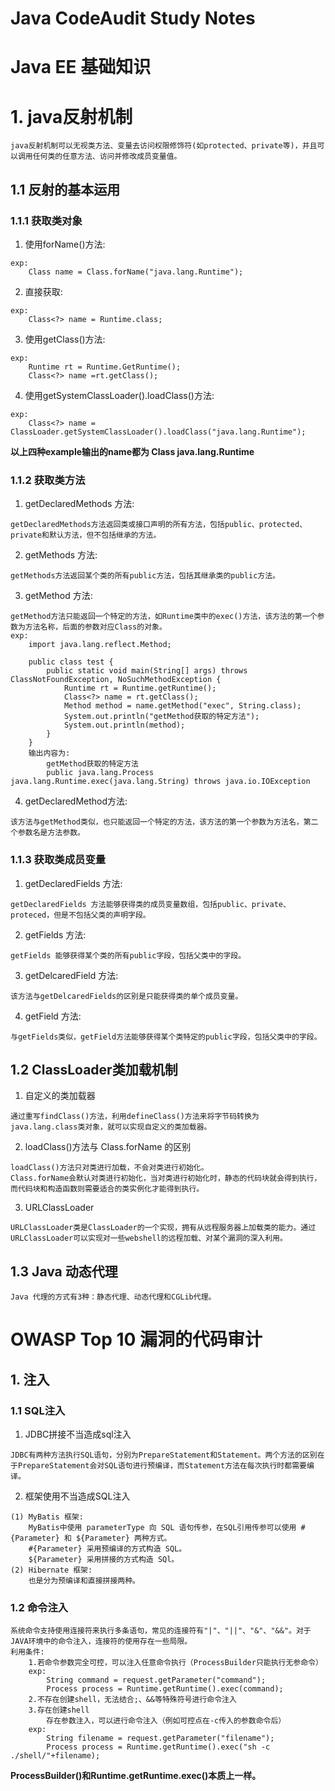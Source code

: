 # Java CodeAudit Study Notes
# Java EE 基础知识
# 1.  java反射机制
```
java反射机制可以无视类方法、变量去访问权限修饰符(如protected、private等)，并且可以调用任何类的任意方法、访问并修改成员变量值。
```
## 1.1 反射的基本运用
### 1.1.1 获取类对象
1. 使用forName()方法:  
```
exp:  
    Class name = Class.forName("java.lang.Runtime");
```
2. 直接获取:  
```
exp:  
    Class<?> name = Runtime.class;
```
3. 使用getClass()方法:  
```
exp:  
    Runtime rt = Runtime.GetRuntime();  
    Class<?> name =rt.getClass();
```
4. 使用getSystemClassLoader().loadClass()方法:  
```
exp:  
    Class<?> name = ClassLoader.getSystemClassLoader().loadClass("java.lang.Runtime");
```
**以上四种example输出的name都为 Class java.lang.Runtime**
### 1.1.2 获取类方法
1. getDeclaredMethods 方法:  
```
getDeclaredMethods方法返回类或接口声明的所有方法，包括public、protected、private和默认方法，但不包括继承的方法。
```
2. getMethods 方法:  
```
getMethods方法返回某个类的所有public方法，包括其继承类的public方法。
```
3. getMethod 方法:  
```
getMethod方法只能返回一个特定的方法，如Runtime类中的exec()方法，该方法的第一个参数为方法名称，后面的参数对应Class的对象。
exp:  
    import java.lang.reflect.Method;

    public class test {
        public static void main(String[] args) throws ClassNotFoundException, NoSuchMethodException {
            Runtime rt = Runtime.getRuntime();
            Class<?> name = rt.getClass();
            Method method = name.getMethod("exec", String.class);
            System.out.println("getMethod获取的特定方法");
            System.out.println(method);
        }
    }
    输出内容为:
        getMethod获取的特定方法
        public java.lang.Process java.lang.Runtime.exec(java.lang.String) throws java.io.IOException
```
4. getDeclaredMethod方法:  
```
该方法与getMethod类似，也只能返回一个特定的方法，该方法的第一个参数为方法名，第二个参数名是方法参数。
```
### 1.1.3 获取类成员变量
1. getDeclaredFields 方法: 
```
getDeclaredFields 方法能够获得类的成员变量数组，包括public、private、proteced，但是不包括父类的声明字段。
```
2. getFields 方法:  
```
getFields 能够获得某个类的所有public字段，包括父类中的字段。
```
3. getDelcaredField 方法:  
```
该方法与getDelcaredFields的区别是只能获得类的单个成员变量。
```
4. getField 方法:  
```
与getFields类似，getField方法能够获得某个类特定的public字段，包括父类中的字段。
```
## 1.2 ClassLoader类加载机制
1. 自定义的类加载器 
``` 
通过重写findClass()方法，利用defineClass()方法来将字节码转换为java.lang.class类对象，就可以实现自定义的类加载器。
```
2. loadClass()方法与 Class.forName 的区别  
```
loadClass()方法只对类进行加载，不会对类进行初始化。  
Class.forName会默认对类进行初始化，当对类进行初始化时，静态的代码块就会得到执行，而代码块和构造函数则需要适合的类实例化才能得到执行。
```
3. URLClassLoader  
```
URLClassLoader类是ClassLoader的一个实现，拥有从远程服务器上加载类的能力。通过URLClassLoader可以实现对一些webshell的远程加载、对某个漏洞的深入利用。
```
## 1.3 Java 动态代理
```
Java 代理的方式有3种：静态代理、动态代理和CGLib代理。
```


# OWASP Top 10 漏洞的代码审计
##  1. 注入
### 1.1 SQL注入
1. JDBC拼接不当造成sql注入  
```
JDBC有两种方法执行SQL语句，分别为PrepareStatement和Statement。两个方法的区别在于PrepareStatement会对SQL语句进行预编译，而Statement方法在每次执行时都需要编译。
```
2. 框架使用不当造成SQL注入  
```
(1) MyBatis 框架:
    MyBatis中使用 parameterType 向 SQL 语句传参，在SQL引用传参可以使用 #{Parameter} 和 ${Parameter} 两种方式。
    #{Parameter} 采用预编译的方式构造 SQL。
    ${Parameter} 采用拼接的方式构造 SQl。
(2) Hibernate 框架:
    也是分为预编译和直接拼接两种。
```
### 1.2 命令注入
```
系统命令支持使用连接符来执行多条语句，常见的连接符有"|"、"||"、"&"、"&&"。对于JAVA环境中的命令注入，连接符的使用存在一些局限。
利用条件:
    1.若命令参数完全可控，可以注入任意命令执行（ProcessBuilder只能执行无参命令）
    exp:
        String command = request.getParameter("command");
        Process process = Runtime.getRuntime().exec(command);
    2.不存在创建shell，无法结合;、&&等特殊符号进行命令注入
    3.存在创建shell
        存在参数注入，可以进行命令注入（例如可控点在-c传入的参数命令后）
    exp:
        String filename = request.getParameter("filename");
        Process process = Runtime.getRuntime().exec("sh -c ./shell/"+filename);
```
**ProcessBuilder()和Runtime.getRuntime.exec()本质上一样。**
